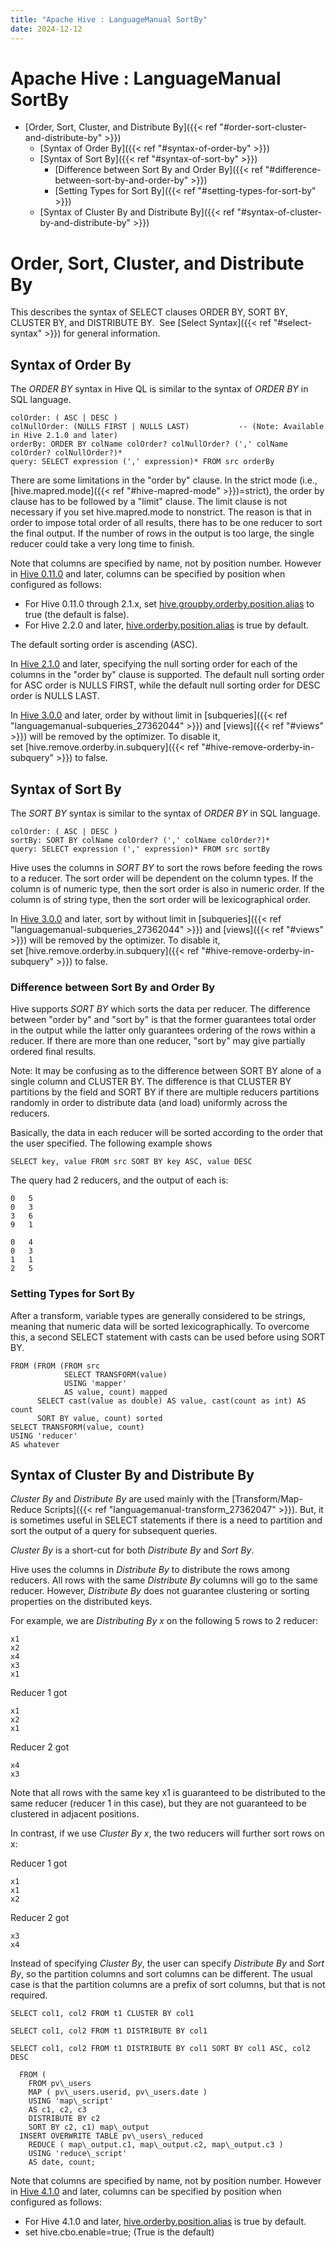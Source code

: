 ```yaml
---
title: "Apache Hive : LanguageManual SortBy"
date: 2024-12-12
---
```


# Apache Hive : LanguageManual SortBy

* [Order, Sort, Cluster, and Distribute By]({{< ref "#order-sort-cluster-and-distribute-by" >}})
	+ [Syntax of Order By]({{< ref "#syntax-of-order-by" >}})
	+ [Syntax of Sort By]({{< ref "#syntax-of-sort-by" >}})
		- [Difference between Sort By and Order By]({{< ref "#difference-between-sort-by-and-order-by" >}})
		- [Setting Types for Sort By]({{< ref "#setting-types-for-sort-by" >}})
	+ [Syntax of Cluster By and Distribute By]({{< ref "#syntax-of-cluster-by-and-distribute-by" >}})

# Order, Sort, Cluster, and Distribute By

This describes the syntax of SELECT clauses ORDER BY, SORT BY, CLUSTER BY, and DISTRIBUTE BY.  See [Select Syntax]({{< ref "#select-syntax" >}}) for general information.

## Syntax of Order By

The *ORDER BY* syntax in Hive QL is similar to the syntax of *ORDER BY* in SQL language.

```
colOrder: ( ASC | DESC )
colNullOrder: (NULLS FIRST | NULLS LAST)           -- (Note: Available in Hive 2.1.0 and later)
orderBy: ORDER BY colName colOrder? colNullOrder? (',' colName colOrder? colNullOrder?)*
query: SELECT expression (',' expression)* FROM src orderBy

```

There are some limitations in the "order by" clause. In the strict mode (i.e., [hive.mapred.mode]({{< ref "#hive-mapred-mode" >}})=strict), the order by clause has to be followed by a "limit" clause. The limit clause is not necessary if you set hive.mapred.mode to nonstrict. The reason is that in order to impose total order of all results, there has to be one reducer to sort the final output. If the number of rows in the output is too large, the single reducer could take a very long time to finish.

Note that columns are specified by name, not by position number. However in [Hive 0.11.0](https://issues.apache.org/jira/browse/HIVE-581) and later, columns can be specified by position when configured as follows:

* For Hive 0.11.0 through 2.1.x, set [hive.groupby.orderby.position.alias](https://cwiki.apache.org/confluence/display/Hive/Configuration+Properties#ConfigurationProperties-hive.groupby.orderby.position.alias) to true (the default is false).
* For Hive 2.2.0 and later, [hive.orderby.position.alias](https://cwiki.apache.org/confluence/display/Hive/Configuration+Properties#ConfigurationProperties-hive.orderby.position.alias) is true by default.

The default sorting order is ascending (ASC).

In [Hive 2.1.0](https://issues.apache.org/jira/browse/HIVE-12994) and later, specifying the null sorting order for each of the columns in the "order by" clause is supported. The default null sorting order for ASC order is NULLS FIRST, while the default null sorting order for DESC order is NULLS LAST.

In [Hive 3.0.0](https://issues.apache.org/jira/browse/HIVE-6348) and later, order by without limit in [subqueries]({{< ref "languagemanual-subqueries_27362044" >}}) and [views]({{< ref "#views" >}}) will be removed by the optimizer. To disable it, set [hive.remove.orderby.in.subquery]({{< ref "#hive-remove-orderby-in-subquery" >}}) to false.

## Syntax of Sort By

The *SORT BY* syntax is similar to the syntax of *ORDER BY* in SQL language.

```
colOrder: ( ASC | DESC )
sortBy: SORT BY colName colOrder? (',' colName colOrder?)*
query: SELECT expression (',' expression)* FROM src sortBy

```

Hive uses the columns in *SORT BY* to sort the rows before feeding the rows to a reducer. The sort order will be dependent on the column types. If the column is of numeric type, then the sort order is also in numeric order. If the column is of string type, then the sort order will be lexicographical order.

In [Hive 3.0.0](https://issues.apache.org/jira/browse/HIVE-6348) and later, sort by without limit in [subqueries]({{< ref "languagemanual-subqueries_27362044" >}}) and [views]({{< ref "#views" >}}) will be removed by the optimizer. To disable it, set [hive.remove.orderby.in.subquery]({{< ref "#hive-remove-orderby-in-subquery" >}}) to false.

### Difference between Sort By and Order By

Hive supports *SORT BY* which sorts the data per reducer. The difference between "order by" and "sort by" is that the former guarantees total order in the output while the latter only guarantees ordering of the rows within a reducer. If there are more than one reducer, "sort by" may give partially ordered final results.

Note: It may be confusing as to the difference between SORT BY alone of a single column and CLUSTER BY. The difference is that CLUSTER BY partitions by the field and SORT BY if there are multiple reducers partitions randomly in order to distribute data (and load) uniformly across the reducers.

Basically, the data in each reducer will be sorted according to the order that the user specified. The following example shows

```
SELECT key, value FROM src SORT BY key ASC, value DESC

```

The query had 2 reducers, and the output of each is:

```
0   5
0   3
3   6
9   1

```

```
0   4
0   3
1   1
2   5

```

### Setting Types for Sort By

After a transform, variable types are generally considered to be strings, meaning that numeric data will be sorted lexicographically. To overcome this, a second SELECT statement with casts can be used before using SORT BY.

```
FROM (FROM (FROM src
            SELECT TRANSFORM(value)
            USING 'mapper'
            AS value, count) mapped
      SELECT cast(value as double) AS value, cast(count as int) AS count
      SORT BY value, count) sorted
SELECT TRANSFORM(value, count)
USING 'reducer'
AS whatever

```

## Syntax of Cluster By and Distribute By

*Cluster By* and *Distribute By* are used mainly with the [Transform/Map-Reduce Scripts]({{< ref "languagemanual-transform_27362047" >}}). But, it is sometimes useful in SELECT statements if there is a need to partition and sort the output of a query for subsequent queries.

*Cluster By* is a short-cut for both *Distribute By* and *Sort By*.

Hive uses the columns in *Distribute By* to distribute the rows among reducers. All rows with the same *Distribute By* columns will go to the same reducer. However, *Distribute By* does not guarantee clustering or sorting properties on the distributed keys.

For example, we are *Distributing By x* on the following 5 rows to 2 reducer:

```
x1
x2
x4
x3
x1

```

Reducer 1 got

```
x1
x2
x1

```

Reducer 2 got

```
x4
x3

```

Note that all rows with the same key x1 is guaranteed to be distributed to the same reducer (reducer 1 in this case), but they are not guaranteed to be clustered in adjacent positions.

In contrast, if we use *Cluster By x*, the two reducers will further sort rows on x:

Reducer 1 got

```
x1
x1
x2

```

Reducer 2 got

```
x3
x4

```

Instead of specifying *Cluster By*, the user can specify *Distribute By* and *Sort By*, so the partition columns and sort columns can be different. The usual case is that the partition columns are a prefix of sort columns, but that is not required.

```
SELECT col1, col2 FROM t1 CLUSTER BY col1

```

```
SELECT col1, col2 FROM t1 DISTRIBUTE BY col1

SELECT col1, col2 FROM t1 DISTRIBUTE BY col1 SORT BY col1 ASC, col2 DESC

```

```
  FROM (
    FROM pv\_users
    MAP ( pv\_users.userid, pv\_users.date )
    USING 'map\_script'
    AS c1, c2, c3
    DISTRIBUTE BY c2
    SORT BY c2, c1) map\_output
  INSERT OVERWRITE TABLE pv\_users\_reduced
    REDUCE ( map\_output.c1, map\_output.c2, map\_output.c3 )
    USING 'reduce\_script'
    AS date, count;

```

Note that columns are specified by name, not by position number. However in [Hive 4.1.0](https://issues.apache.org/jira/browse/HIVE-581) and later, columns can be specified by position when configured as follows:

* For Hive 4.1.0 and later, [hive.orderby.position.alias](https://cwiki.apache.org/confluence/display/Hive/Configuration+Properties#ConfigurationProperties-hive.orderby.position.alias) is true by default.
* set hive.cbo.enable=true; (True is the default)
